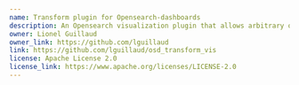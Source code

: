 ```yaml
---
name: Transform plugin for Opensearch-dashboards
description: An Opensearch visualization plugin that allows arbitrary queries results to be processed by a Mustache transform. You can also call any external JS library to build new visualisations such as Google Chart, d3js, ...
owner: Lionel Guillaud
owner_link: https://github.com/lguillaud
link: https://github.com/lguillaud/osd_transform_vis
license: Apache License 2.0
license_link: https://www.apache.org/licenses/LICENSE-2.0
---
```

